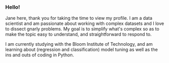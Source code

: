 ### Hello!  

Jane here, thank you for taking the time to view my profile.  I am a data scientist and am passionate about working with complex datasets and I love to dissect gnarly problems.  My goal is to simplify what's complex so as to make the topic easy to understand, and straightforward to respond to.

I am currently studying with the Bloom Institute of Technology, and am learning about (regression and classification) model tuning as well as the ins and outs of coding in Python.  

<!--test
**janemsnyder/janemsnyder** is a ✨ _special_ ✨ repository because its `README.md` (this file) appears on your GitHub profile.

Here are some ideas to get you started:

- 🔭 I’m currently working on ...
- 🌱 I’m currently learning ...
- 👯 I’m looking to collaborate on ...
- 🤔 I’m looking for help with ...
- 💬 Ask me about ...
- 📫 How to reach me: ...
- ⚡ Fun fact: I am an avid climber, cyclist and artist.
-->
